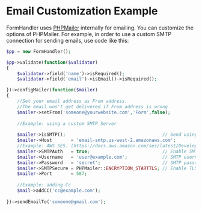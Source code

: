 
# Email Customization Example

FormHandler uses [PHPMailer](https://packagist.org/packages/phpmailer/phpmailer) internally for emailing. 
You can customize the options of PHPMailer. 
For example, in order to use a custom SMTP connection for sending emails, use code like this:
```php
$pp = new FormHandler(); 

$pp->validate(function($validator)
{
	$validator->field('name')->isRequired();
	$validator->field('email')->isEmail()->isRequired();

})->configMailer(function($mailer)
{
    //Set your email address as From address.
    //The email won't get delivered if From address is wrong
    $mailer->setFrom('someone@yourwebsite.com','Form',false);
    
	//Example: using a custom SMTP Server
	
	$mailer->isSMTP();                                    // Send using SMTP
    $mailer->Host       = 'email-smtp.us-west-2.amazonaws.com';             // Set the SMTP server to send through
    //Example: AWS SES. (https://docs.aws.amazon.com/ses/latest/DeveloperGuide/send-using-smtp-php.html)
    $mailer->SMTPAuth   = true;                           // Enable SMTP authentication
    $mailer->Username   = 'user@example.com';             // SMTP username
    $mailer->Password   = 'secret';                       // SMTP password
    $mailer->SMTPSecure = PHPMailer::ENCRYPTION_STARTTLS; // Enable TLS encryption; `PHPMailer::ENCRYPTION_SMTPS` encouraged
	$mailer->Port       = 587;   
	
	//Example: adding Cc
	$mail->addCC('cc@example.com');
	
})->sendEmailTo('someone@gmail.com');
```
